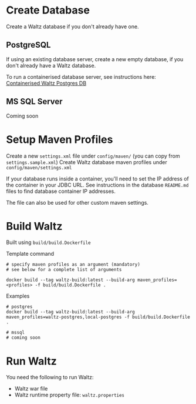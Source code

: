 # Create Database
Create a Waltz database if you don't already have one.

## PostgreSQL
If using an existing database server, create a new empty database, if you don't already have a Waltz database.

To run a containerised database server, see instructions here: [Containerised Waltz Postgres DB](database/postgres/README.md)


## MS SQL Server
Coming soon

# Setup Maven Profiles
Create a new `settings.xml` file under `config/maven/` (you can copy from `settings.sample.xml`)
Create Waltz database maven profiles under `config/maven/settings.xml`

If your database runs inside a container, you'll need to set the IP address of the container in your JDBC URL.
See instructions in the database `README.md` files to find database container IP addresses.

The file can also be used for other custom maven settings.

# Build Waltz
Built using `build/build.Dockerfile` 

Template command
```
# specify maven profiles as an argument (mandatory)
# see below for a complete list of arguments

docker build --tag waltz-build:latest --build-arg maven_profiles=<profiles> -f build/build.Dockerfile .
```

Examples
```
# postgres
docker build --tag waltz-build:latest --build-arg maven_profiles=waltz-postgres,local-postgres -f build/build.Dockerfile .

# mssql
# coming soon
```

# Run Waltz
You need the following to run Waltz:

* Waltz war file
* Waltz runtime property file: `waltz.properties`